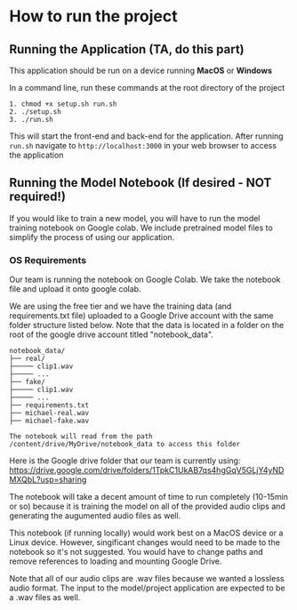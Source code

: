 # How to run the project

## Running the Application (TA, do this part)
This application should be run on a device running **MacOS** or **Windows**

In a command line, run these commands at the root directory of the project
```
1. chmod +x setup.sh run.sh
2. ./setup.sh
3. ./run.sh
```

This will start the front-end and back-end for the application. After running ```run.sh``` navigate to ```http://localhost:3000``` in your web browser to access the application

## Running the Model Notebook (If desired - NOT required!)
If you would like to train a new model, you will have to run the model training notebook on Google colab. We include pretrained model files to simplify the process of using our application.

### OS Requirements
Our team is running the notebook on Google Colab. We take the notebook file and upload it onto google colab.

We are using the free tier and we have the training data (and requirements.txt file) uploaded to a Google Drive account with the same folder structure listed below. Note that the data is located in a folder on the root of the google drive account titled "notebook_data".
```
notebook_data/
├── real/
├───── clip1.wav
├───── ...
├── fake/
├───── clip1.wav
├───── ...
├── requirements.txt
├── michael-real.wav
├── michael-fake.wav

The notebook will read from the path /content/drive/MyDrive/notebook_data to access this folder
```

Here is the Google drive folder that our team is currently using: https://drive.google.com/drive/folders/1TpkC1UkAB7qs4hgGqV5GLjY4yNDMXQbL?usp=sharing

The notebook will take a decent amount of time to run completely (10-15min or so) because it is training the model on all of the provided audio clips and generating the augumented audio files as well.
 
This notebook (if running locally) would work best on a MacOS device or a Linux device. However, singificant changes would need to be made to the notebook so it's not suggested. You would have to change paths and remove references to loading and mounting Google Drive.

Note that all of our audio clips are .wav files because we wanted a lossless audio format. The input to the model/project application are expected to be a .wav files as well.
